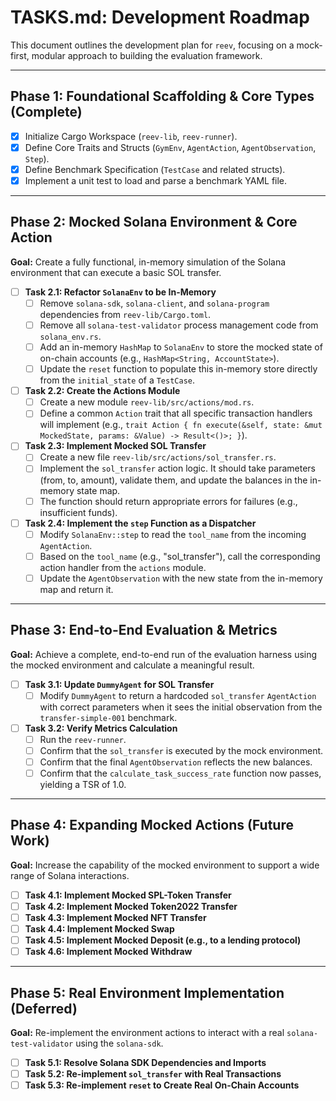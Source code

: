 # TASKS.md: Development Roadmap

This document outlines the development plan for `reev`, focusing on a mock-first, modular approach to building the evaluation framework.

---

## Phase 1: Foundational Scaffolding & Core Types (Complete)

-   [x] Initialize Cargo Workspace (`reev-lib`, `reev-runner`).
-   [x] Define Core Traits and Structs (`GymEnv`, `AgentAction`, `AgentObservation`, `Step`).
-   [x] Define Benchmark Specification (`TestCase` and related structs).
-   [x] Implement a unit test to load and parse a benchmark YAML file.

---

## Phase 2: Mocked Solana Environment & Core Action

**Goal:** Create a fully functional, in-memory simulation of the Solana environment that can execute a basic SOL transfer.

-   [ ] **Task 2.1: Refactor `SolanaEnv` to be In-Memory**
    -   [ ] Remove `solana-sdk`, `solana-client`, and `solana-program` dependencies from `reev-lib/Cargo.toml`.
    -   [ ] Remove all `solana-test-validator` process management code from `solana_env.rs`.
    -   [ ] Add an in-memory `HashMap` to `SolanaEnv` to store the mocked state of on-chain accounts (e.g., `HashMap<String, AccountState>`).
    -   [ ] Update the `reset` function to populate this in-memory store directly from the `initial_state` of a `TestCase`.

-   [ ] **Task 2.2: Create the Actions Module**
    -   [ ] Create a new module `reev-lib/src/actions/mod.rs`.
    -   [ ] Define a common `Action` trait that all specific transaction handlers will implement (e.g., `trait Action { fn execute(&self, state: &mut MockedState, params: &Value) -> Result<()>; }`).

-   [ ] **Task 2.3: Implement Mocked SOL Transfer**
    -   [ ] Create a new file `reev-lib/src/actions/sol_transfer.rs`.
    -   [ ] Implement the `sol_transfer` action logic. It should take parameters (from, to, amount), validate them, and update the balances in the in-memory state map.
    -   [ ] The function should return appropriate errors for failures (e.g., insufficient funds).

-   [ ] **Task 2.4: Implement the `step` Function as a Dispatcher**
    -   [ ] Modify `SolanaEnv::step` to read the `tool_name` from the incoming `AgentAction`.
    -   [ ] Based on the `tool_name` (e.g., "sol_transfer"), call the corresponding action handler from the `actions` module.
    -   [ ] Update the `AgentObservation` with the new state from the in-memory map and return it.

---

## Phase 3: End-to-End Evaluation & Metrics

**Goal:** Achieve a complete, end-to-end run of the evaluation harness using the mocked environment and calculate a meaningful result.

-   [ ] **Task 3.1: Update `DummyAgent` for SOL Transfer**
    -   [ ] Modify `DummyAgent` to return a hardcoded `sol_transfer` `AgentAction` with correct parameters when it sees the initial observation from the `transfer-simple-001` benchmark.

-   [ ] **Task 3.2: Verify Metrics Calculation**
    -   [ ] Run the `reev-runner`.
    -   [ ] Confirm that the `sol_transfer` is executed by the mock environment.
    -   [ ] Confirm that the final `AgentObservation` reflects the new balances.
    -   [ ] Confirm that the `calculate_task_success_rate` function now passes, yielding a TSR of 1.0.

---

## Phase 4: Expanding Mocked Actions (Future Work)

**Goal:** Increase the capability of the mocked environment to support a wide range of Solana interactions.

-   [ ] **Task 4.1: Implement Mocked SPL-Token Transfer**
-   [ ] **Task 4.2: Implement Mocked Token2022 Transfer**
-   [ ] **Task 4.3: Implement Mocked NFT Transfer**
-   [ ] **Task 4.4: Implement Mocked Swap**
-   [ ] **Task 4.5: Implement Mocked Deposit (e.g., to a lending protocol)**
-   [ ] **Task 4.6: Implement Mocked Withdraw**

---

## Phase 5: Real Environment Implementation (Deferred)

**Goal:** Re-implement the environment actions to interact with a real `solana-test-validator` using the `solana-sdk`.

-   [ ] **Task 5.1: Resolve Solana SDK Dependencies and Imports**
-   [ ] **Task 5.2: Re-implement `sol_transfer` with Real Transactions**
-   [ ] **Task 5.3: Re-implement `reset` to Create Real On-Chain Accounts**